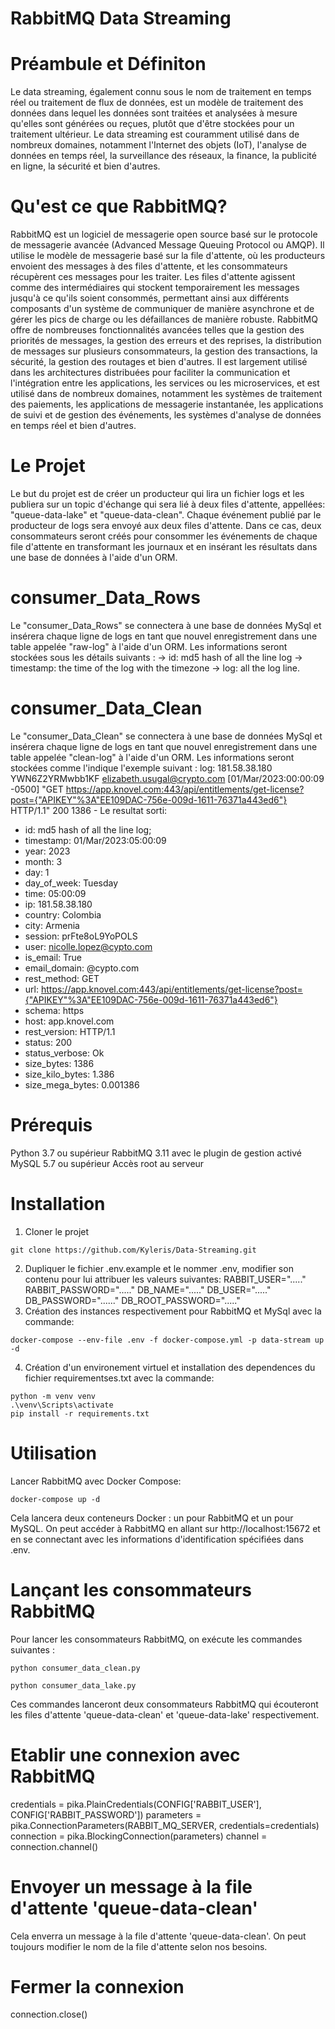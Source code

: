 # RabbitMQ Data Streaming

# Préambule et Définiton
Le data streaming, également connu sous le nom de traitement en temps réel ou traitement de flux de données, est un modèle de traitement 
des données dans lequel les données sont traitées et analysées à mesure qu'elles sont générées ou reçues, plutôt que d'être stockées 
pour un traitement ultérieur. Le data streaming est couramment utilisé dans de nombreux domaines, notamment l'Internet des objets (IoT), 
l'analyse de données en temps réel, la surveillance des réseaux, la finance, la publicité en ligne, la sécurité et bien d'autres.

# Qu'est ce que RabbitMQ?
RabbitMQ est un logiciel de messagerie open source basé sur le protocole de messagerie avancée (Advanced Message Queuing Protocol ou AMQP).
Il utilise le modèle de messagerie basé sur la file d'attente, où les producteurs envoient des messages à des files d'attente, 
et les consommateurs récupèrent ces messages pour les traiter. Les files d'attente agissent comme des intermédiaires qui stockent temporairement 
les messages jusqu'à ce qu'ils soient consommés, permettant ainsi aux différents composants d'un système de communiquer de manière asynchrone 
et de gérer les pics de charge ou les défaillances de manière robuste. RabbitMQ offre de nombreuses fonctionnalités avancées telles que 
la gestion des priorités de messages, la gestion des erreurs et des reprises, la distribution de messages sur plusieurs consommateurs, 
la gestion des transactions, la sécurité, la gestion des routages et bien d'autres. Il est largement utilisé dans les architectures distribuées 
pour faciliter la communication et l'intégration entre les applications, les services ou les microservices, et est utilisé dans de nombreux domaines, 
notamment les systèmes de traitement des paiements, les applications de messagerie instantanée, les applications de suivi et de gestion des événements, 
les systèmes d'analyse de données en temps réel et bien d'autres.

# Le Projet
Le but du projet est de créer un producteur qui lira un fichier logs et les publiera sur un topic d'échange qui sera lié à deux files d'attente, appellées: 
"queue-data-lake" et "queue-data-clean". Chaque événement publié par le producteur de logs sera envoyé aux deux files d'attente. Dans ce cas, deux consommateurs seront créés pour consommer les événements de chaque file d'attente en transformant les journaux et en insérant les résultats dans une base de données à l'aide d'un ORM.

# consumer_Data_Rows
Le "consumer_Data_Rows" se connectera à une base de données MySql et insérera chaque ligne de logs en tant que nouvel enregistrement dans une table appelée "raw-log" 
à l'aide d'un ORM. Les informations seront stockées sous les détails suivants :
-> id: md5 hash of all the line log
-> timestamp: the time of the log with the timezone
-> log: all the log line.

# consumer_Data_Clean
Le "consumer_Data_Clean" se connectera à une base de données MySql et insérera chaque ligne de logs en tant que nouvel enregistrement dans une table appelée "clean-log" à l'aide d'un ORM. Les informations seront stockées comme l'indique l'exemple suivant :
log: 181.58.38.180 YWN6Z2YRMwbb1KF elizabeth.usugal@crypto.com [01/Mar/2023:00:00:09 -0500] 
"GET https://app.knovel.com:443/api/entitlements/get-license?post={"APIKEY"%3A"EE109DAC-756e-009d-1611-76371a443ed6"} HTTP/1.1" 200 1386 -
Le resultat sorti:
-  id: md5 hash of all the line log;
-  timestamp: 01/Mar/2023:05:00:09
-  year: 2023
-  month: 3
-  day: 1
-  day_of_week: Tuesday
-  time: 05:00:09
-  ip: 181.58.38.180
-  country: Colombia
-  city: Armenia
-  session: prFte8oL9YoPOLS
-  user: nicolle.lopez@cypto.com
-  is_email: True
-  email_domain: @cypto.com
-  rest_method: GET
-  url: https://app.knovel.com:443/api/entitlements/get-license?post={"APIKEY"%3A"EE109DAC-756e-009d-1611-76371a443ed6"}
-  schema: https
-  host: app.knovel.com
-  rest_version: HTTP/1.1
-  status: 200
-  status_verbose: Ok 
-  size_bytes: 1386
-  size_kilo_bytes: 1.386
-  size_mega_bytes: 0.001386

# Prérequis
Python 3.7 ou supérieur
RabbitMQ 3.11 avec le plugin de gestion activé
MySQL 5.7 ou supérieur
Accès root au serveur

# Installation
1. Cloner le projet
```
git clone https://github.com/Kyleris/Data-Streaming.git
```
2. Dupliquer le fichier .env.example et le nommer .env, modifier son contenu pour lui attribuer les valeurs suivantes:
RABBIT_USER="....."
RABBIT_PASSWORD="....."
DB_NAME="....."
DB_USER="....."
DB_PASSWORD="......"
DB_ROOT_PASSWORD="....."
3. Création des instances respectivement pour RabbitMQ et MySql avec la commande:
```
docker-compose --env-file .env -f docker-compose.yml -p data-stream up -d
```
4. Création d'un environement virtuel et installation des dependences du fichier requirementses.txt avec la commande:
```
python -m venv venv
.\venv\Scripts\activate
pip install -r requirements.txt
```

# Utilisation
Lancer RabbitMQ avec Docker Compose:
```
docker-compose up -d
```
Cela lancera deux conteneurs Docker : un pour RabbitMQ et un pour MySQL. On peut accéder à RabbitMQ 
en allant sur http://localhost:15672 et en se connectant avec les informations d'identification spécifiées dans .env.

# Lançant les consommateurs RabbitMQ
Pour lancer les consommateurs RabbitMQ, on exécute les commandes suivantes :
```
python consumer_data_clean.py
```
```
python consumer_data_lake.py
```
Ces commandes lanceront deux consommateurs RabbitMQ qui écouteront les files d'attente 'queue-data-clean' et 'queue-data-lake' respectivement.

# Etablir une connexion avec RabbitMQ
credentials = pika.PlainCredentials(CONFIG['RABBIT_USER'], CONFIG['RABBIT_PASSWORD'])
parameters = pika.ConnectionParameters(RABBIT_MQ_SERVER, credentials=credentials)
connection = pika.BlockingConnection(parameters)
channel = connection.channel()

# Envoyer un message à la file d'attente 'queue-data-clean'
Cela enverra un message à la file d'attente 'queue-data-clean'. On peut toujours modifier le nom de la file d'attente selon nos besoins.

# Fermer la connexion
connection.close()
